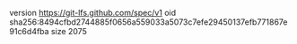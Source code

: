 version https://git-lfs.github.com/spec/v1
oid sha256:8494cfbd2744885f0656a559033a5073c7efe29450137efb771867e91c6d4fba
size 2075
